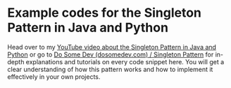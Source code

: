 # Example codes for the Singleton Pattern in Java and Python
Head over to my [YouTube video about the Singleton Pattern in Java and Python](https://youtu.be/z3Z8aSUk3J0) or go to [Do Some Dev (dosomedev.com) / Singleton Pattern](https://www.dosomedev.com/programming-patterns/creational-patterns/singleton-pattern) for in-depth explanations and tutorials on every code snippet here. You will get a clear understanding of how this pattern works and how to implement it effectively in your own projects.
